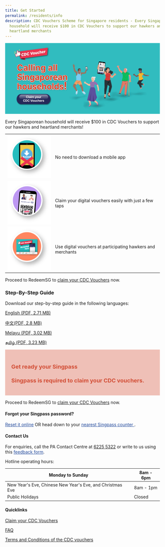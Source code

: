 ```yaml
---
title: Get Started
permalink: /residents/info
description: CDC Vouchers Scheme for Singapore residents - Every Singaporean
  household will receive $100 in CDC Vouchers to support our hawkers and
  heartland merchants
---
```

[	![Alt text for image on Isomer site](/images/residents/resident-banner.jpg)](https://signup.redeem.gov.sg/campaign_df2e6812-0192-491e-b1cc-d9887600639e)

Every Singaporean household will receive $100 in CDC Vouchers to support our hawkers and heartland merchants!

<table border="0" cellspacing="0" cellpadding="0">
<tbody>
<tr>
<td><img src="/images/residents/no-download.png" alt="No need to download a mobile app"/></td>
<td><p>No need to download a mobile app</p></td>
</tr>
	<tr>
<td><img src="/images/residents/claim-easily.png" alt="Claim your digital vouchers easily"/></td>
<td valign="center"><p>Claim your digital vouchers easily with just a few taps</p></td>
</tr>
		<tr>
<td><img src="/images/residents/use-voucher.png" alt="Use digital vouchers at participating hawkers and merchants"/></td>
<td><p>Use digital vouchers at participating hawkers and merchants</p></td>
</tr>
</tbody>
</table>

Proceed to RedeemSG to [claim your CDC Vouchers](https://signup.redeem.gov.sg/campaign_df2e6812-0192-491e-b1cc-d9887600639e?lang=en-GB) now.


### Step-By-Step Guide
Download our step-by-step guide in the following languages:

[English (PDF, 2.71 MB) ](/files/Residents%20-%20English.pdf)

[中文(PDF, 2.8 MB)](/files/Residents%20-%20Chinese.pdf)

[Melayu (PDF, 3.02 MB) ](/files/Residents%20-%20Malay.pdf)

[தமிழ் (PDF, 3.23 MB) ](/files/Residents%20-%20Tamil.pdf)


<div style="font-size:18px;color:#d24d35; background-color:#efc0b7; padding:20px">	
<h4><strong>Get ready your Singpass</strong></h4>
<p><strong>Singpass is required to claim your CDC vouchers.</strong></p>
</div>

Proceed to RedeemSG to [claim your CDC Vouchers](https://signup.redeem.gov.sg/campaign_df2e6812-0192-491e-b1cc-d9887600639e?lang=en-GB) now.



#### Forgot your Singpass password?
<p><a href="http://www.singpass.gov.sg/singpass/onlineresetpassword/userdetail" style="color:#22499B">Reset it online</a> OR head down to your <a href="http://www.singpass.gov.sg/singpass/common/counter" style="color:#22499B">nearest Singpass counter </a>.</p>


#### Contact Us

For enquiries, call the PA Contact Centre at <a href="tel:6225 5322">6225 5322</a> or write to us using this <a href ="https://www.cdc.gov.sg/contact-us/online-feedback-formfeedback" style="color:#22499B"> feedback form</a>.

Hotline operating hours:

| Monday to Sunday | 8am - 6pm |
| -------- | -------- |
| New Year's Eve, Chinese New Year's Eve, and Christmas Eve | 8am - 1pm |
| Public Holidays | Closed |


#### Quicklinks

 [Claim your CDC Vouchers](https://signup.redeem.gov.sg/campaign_df2e6812-0192-491e-b1cc-d9887600639e?lang=en-GB)

[FAQ](/residents/faq)

<a href="/about/terms-and-conditions-for-cdc-vouchers">Terms and Conditions of the CDC vouchers</a>